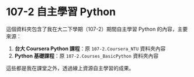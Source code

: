 # 107-2 自主學習 Python

這個資料夾包含了我在大二下學期（107-2）期間自主學習 Python 的內容，主要來源：

1. **台大 Coursera Python 課程**：原 `107-2.Coursera_NTU` 資料夾內容
2. **Python 基礎課程**：原 `107-2.Courses_BasicPython` 資料夾內容

這些都是我在課堂之外，透過線上資源自主學習的成果。
